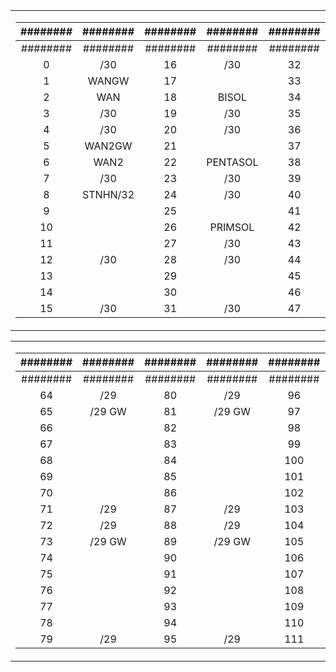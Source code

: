 <table align="center">
<tr><td>

|########|########|########|########|########|########|########|########|
|:------:|:------:|:------:|:------:|:------:|:------:|:------:|:------:|
|########|########|########|########|########|########|########|########|
|   0    |  /30   |   16   |  /30   |   32   |  /30   |   48   |        |
|   1    |   WANGW|   17   |        |   33   |        |   49   |        |
|   2    |     WAN|   18   |   BISOL|   34   |        |   50   |        |
|   3    |  /30   |   19   |  /30   |   35   |  /30   |   51   |        |
|   4    |  /30   |   20   |  /30   |   36   |  /30   |   52   |        |
|   5    |  WAN2GW|   21   |        |   37   |        |   53   |        |
|   6    |    WAN2|   22   |PENTASOL|   38   |        |   54   |        |
|   7    |  /30   |   23   |  /30   |   39   |  /30   |   55   |        |
|   8    |STNHN/32|   24   |  /30   |   40   |  /30   |   56   |        |
|   9    |        |   25   |        |   41   |        |   57   |        |
|   10   |        |   26   | PRIMSOL|   42   |        |   58   |        |
|   11   |        |   27   |  /30   |   43   |  /30   |   59   |        |
|   12   |  /30   |   28   |  /30   |   44   |  /30   |   60   |        |
|   13   |        |   29   |        |   45   |        |   61   |        |
|   14   |        |   30   |        |   46   |        |   62   |        |
|   15   |  /30   |   31   |  /30   |   47   |  /30   |   63   |        |

</td></tr></table>

<table align="center">
<tr><td>

|########|########|########|########|########|########|########|########|
|:------:|:------:|:------:|:------:|:------:|:------:|:------:|:------:|
|########|########|########|########|########|########|########|########|
|   64   |  /29   |   80   |  /29   |   96   |  /29   |  112   |  /29   |
|   65   | /29 GW |   81   | /29 GW |   97   | /29 GW |  113   | /29 GW |
|   66   |        |   82   |        |   98   |        |  114   |        |
|   67   |        |   83   |        |   99   |        |  115   |        |
|   68   |        |   84   |        |  100   |        |  116   |        |
|   69   |        |   85   |        |  101   |        |  117   |        |
|   70   |        |   86   |        |  102   |        |  118   |        |
|   71   |  /29   |   87   |  /29   |  103   |  /29   |  119   |  /29   |
|   72   |  /29   |   88   |  /29   |  104   |  /29   |  120   |  /29   |
|   73   | /29 GW |   89   | /29 GW |  105   | /29 GW |  121   | /29 GW |
|   74   |        |   90   |        |  106   |        |  122   |        |
|   75   |        |   91   |        |  107   |        |  123   |        |
|   76   |        |   92   |        |  108   |        |  124   |        |
|   77   |        |   93   |        |  109   |        |  125   |        |
|   78   |        |   94   |        |  110   |        |  126   |        |
|   79   |  /29   |   95   |  /29   |  111   |  /29   |  127   |  /29   |

</td></tr></table>

